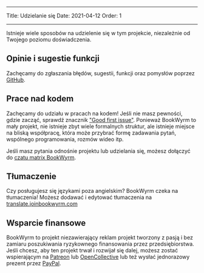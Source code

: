 - - -
Title: Udzielanie się Date: 2021-04-12 Order: 1
- - -

Istnieje wiele sposobów na udzielenie się w tym projekcie, niezależnie od Twojego poziomu doświadczenia.

## Opinie i sugestie funkcji
Zachęcamy do zgłaszania błędów, sugestii, funkcji oraz pomysłów poprzez [GitHub](https://github.com/bookwyrm-social/bookwyrm/issues).

## Prace nad kodem
Zachęcamy do udziału w pracach na kodem! Jeśli nie masz pewności, gdzie zacząć, sprawdź znacznik ["Good first issue"](https://github.com/bookwyrm-social/bookwyrm/issues?q=is%3Aissue+is%3Aopen+label%3A%22good+first+issue%22). Ponieważ BookWyrm to mały projekt, nie istnieje zbyt wiele formalnych struktur, ale istnieje miejsce na bliską współpracę, która może przybrać formę zadawania pytań, wspólnego programowania, rozmów wideo itp.

Jeśli masz pytania odnośnie projektu lub udzielania się, możesz dołączyć do [czatu matrix BookWyrm](https://app.element.io/#/room/#bookwyrm:matrix.org).

## Tłumaczenie
Czy posługujesz się językami poza angielskim? BookWyrm czeka na tłumaczenia! Możesz dodawać i edytować tłumaczenia na [translate.joinbookwyrm.com](http://translate.joinbookwyrm.com/)

## Wsparcie finansowe
BookWyrm to projekt niezawierający reklam projekt tworzony z pasją i bez zamiaru poszukiwania ryzykownego finansowania przez przedsiębiorstwa. Jeśli chcesz, aby ten projekt trwał i rozwijał się dalej, możesz zostać wspierającym na [Patreon](https://www.patreon.com/bookwyrm) lub [OpenCollective](https://opencollective.com/bookwyrm) lub też wysłać jednorazowy prezent przez [PayPal](https://paypal.me/oulipo).
